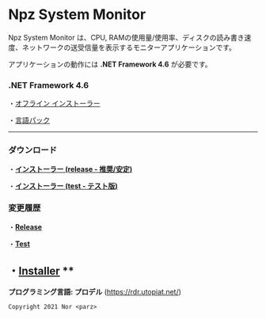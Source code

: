 # Npz System Monitor
Npz System Monitor は、CPU, RAMの使用量/使用率、ディスクの読み書き速度、ネットワークの送受信量を表示するモニターアプリケーションです。

アプリケーションの動作には **.NET Framework 4.6** が必要です。

### .NET Framework 4.6

・[オフライン インストーラー](https://www.microsoft.com/ja-jp/download/details.aspx?id=53344)

・[言語パック](https://www.microsoft.com/ja-jp/download/details.aspx?id=53323)

---
### **ダウンロード**
・[**インストーラー (release - 推奨/安定)**](https://github.com/Nor-parz/npz-system-monitor/raw/package/0_Installer/release/NpzSystemMonitor-OnlineInstaller.exe "インストーラーのダウンロード")

・[**インストーラー (test - テスト版)**](https://github.com/Nor-parz/npz-system-monitor/raw/package/0_Installer/test/NpzSystemMonitor-OnlineInstaller.exe "インストーラーのダウンロード")

### **変更履歴**

・[**Release**](https://raw.githubusercontent.com/Nor-parz/npz-system-monitor/release/Changelog.txt)

・[**Test**](https://raw.githubusercontent.com/Nor-parz/npz-system-monitor/test/Changelog.txt)

・[**Installer**](https://raw.githubusercontent.com/Nor-parz/npz-system-monitor/installer/Changelog.txt) **
---
**プログラミング言語: プロデル** (https://rdr.utopiat.net/)

`Copyright 2021 Nor <parz>`

